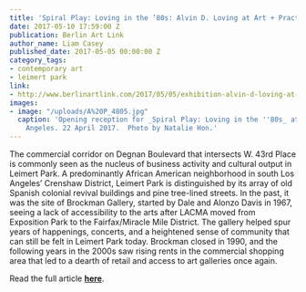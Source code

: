 ```yaml
---
title: 'Spiral Play: Loving in the ’80s: Alvin D. Loving at Art + Practice in L.A.'
date: 2017-05-10 17:59:00 Z
publication: Berlin Art Link
author_name: Liam Casey
published_date: 2017-05-05 00:00:00 Z
category_tags:
- contemporary art
- leimert park
link:
- http://www.berlinartlink.com/2017/05/05/exhibition-alvin-d-loving-at-art-practice-in-los-angeles/
images:
- image: "/uploads/A%20P_4805.jpg"
  caption: 'Opening reception for _Spiral Play: Loving in the ''80s_ at Art + Practice.  Los
    Angeles. 22 April 2017.  Photo by Natalie Hon.'
---
```


The commercial corridor on Degnan Boulevard that intersects W. 43rd Place is commonly seen as the nucleus of business activity and cultural output in Leimert Park. A predominantly African American neighborhood in south Los Angeles’ Crenshaw District, Leimert Park is distinguished by its array of old Spanish colonial revival buildings and pine tree-lined streets. In the past, it was the site of Brockman Gallery, started by Dale and Alonzo Davis in 1967, seeing a lack of accessibility to the arts after LACMA moved from Exposition Park to the Fairfax/Miracle Mile District. The gallery helped spur years of happenings, concerts, and a heightened sense of community that can still be felt in Leimert Park today. Brockman closed in 1990, and the following years in the 2000s saw rising rents in the commercial shopping area that led to a dearth of retail and access to art galleries once again.

Read the full article **[here](http://www.berlinartlink.com/2017/05/05/exhibition-alvin-d-loving-at-art-practice-in-los-angeles/)**.